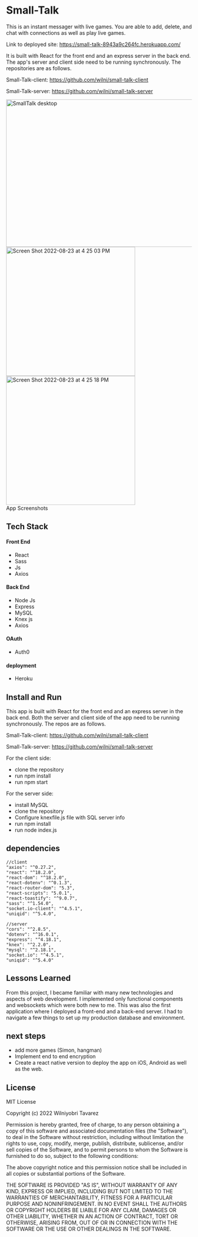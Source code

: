 
# Small-Talk

This is an instant messager with live games. 
You are able to add, delete, and chat with connections as well as play live games. 

Link to deployed site: https://small-talk-8943a9c264fc.herokuapp.com/

It is built with React for the front end and an express server in the back end. 
The app's server and client side need to be running synchronously. The repositories are as follows. 


Small-Talk-client: 
https://github.com/wilni/small-talk-client

Small-Talk-server: 
https://github.com/wilni/small-talk-server

<img width="700" alt="SmallTalk desktop" src="https://user-images.githubusercontent.com/81815266/186259073-dff09aea-0aed-4354-b48d-853343836464.png"  height="400">

<div>
<img width="350" alt="Screen Shot 2022-08-23 at 4 25 03 PM" src="https://user-images.githubusercontent.com/81815266/186259862-e36ced7b-c7bd-449e-ad94-345809929646.png">

<img width="350" alt="Screen Shot 2022-08-23 at 4 25 18 PM" src="https://user-images.githubusercontent.com/81815266/186259935-e99ed755-7400-49b6-bf48-58c28d81aa06.png">
</div
    
App Screenshots
    
    
## Tech Stack

#### Front End
- React
- Sass
- Js
- Axios

#### Back End
- Node Js
- Express 
- MySQL 
- Knex js
- Axios


#### OAuth
 - Auth0

 #### deployment
 - Heroku

## Install and Run

This app is built with React for the front end and an express server in the back end. 
Both the server and client side of the app need to be running synchronously. The repos are as follows. 

Small-Talk-client: 
https://github.com/wilni/small-talk-client

Small-Talk-server: 
https://github.com/wilni/small-talk-server

For the client side: 

- clone the repository 
- run npm install
- run npm start 


For the server side: 
- install MySQL
- clone the repository
- Configure knexfile.js file with SQL server info
- run npm install
- run node index.js


## dependencies

    //client 
    "axios": "^0.27.2",
    "react": "^18.2.0",
    "react-dom": "^18.2.0",
    "react-dotenv": "^0.1.3",
    "react-router-dom": "5.3",
    "react-scripts": "5.0.1",
    "react-toastify": "^9.0.7",
    "sass": "^1.54.0",
    "socket.io-client": "^4.5.1",
    "uniqid": "^5.4.0",
    
    //server
    "cors": "^2.8.5",
    "dotenv": "^16.0.1",
    "express": "^4.18.1",
    "knex": "^2.2.0",
    "mysql": "^2.18.1",
    "socket.io": "^4.5.1",
    "uniqid": "^5.4.0"


## Lessons Learned

From this project, I became familiar with many new technologies and aspects of web development. I implemented only functional components and websockets which were both new to me. This was also the first application where I deployed a front-end and a back-end server. I had to navigate a few things to set up my production database and environment.


## next steps 

- add more games (Simon, hangman)
- Implement end to end encryption
- Create a react native version to deploy the app on iOS, Android as well as the web.

## License

MIT License

Copyright (c) 2022 Wilniyobri Tavarez

Permission is hereby granted, free of charge, to any person obtaining a copy
of this software and associated documentation files (the "Software"), to deal
in the Software without restriction, including without limitation the rights
to use, copy, modify, merge, publish, distribute, sublicense, and/or sell
copies of the Software, and to permit persons to whom the Software is
furnished to do so, subject to the following conditions:

The above copyright notice and this permission notice shall be included in all
copies or substantial portions of the Software.

THE SOFTWARE IS PROVIDED "AS IS", WITHOUT WARRANTY OF ANY KIND, EXPRESS OR
IMPLIED, INCLUDING BUT NOT LIMITED TO THE WARRANTIES OF MERCHANTABILITY,
FITNESS FOR A PARTICULAR PURPOSE AND NONINFRINGEMENT. IN NO EVENT SHALL THE
AUTHORS OR COPYRIGHT HOLDERS BE LIABLE FOR ANY CLAIM, DAMAGES OR OTHER
LIABILITY, WHETHER IN AN ACTION OF CONTRACT, TORT OR OTHERWISE, ARISING FROM,
OUT OF OR IN CONNECTION WITH THE SOFTWARE OR THE USE OR OTHER DEALINGS IN THE
SOFTWARE.
